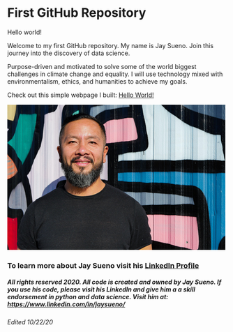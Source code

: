 # First GitHub Repository

Hello world!

Welcome to my first GitHub repository. My name is Jay Sueno. Join this journey into the discovery of data science. 

Purpose-driven and motivated to solve some of the world biggest challenges in climate change and equality. I will use technology mixed with environmentalism, ethics, and humanities to achieve my goals. 

Check out this simple webpage I built: [Hello World!](https://jaysueno.github.io/ucsd_data_bootcamp/)

![image of jay](images/jay.jpg)

### To learn more about Jay Sueno visit his [LinkedIn Profile](https://www.linkedin.com/in/jaysueno)

##### All rights reserved 2020. All code is created and owned by Jay Sueno. If you use his code, please visit his LinkedIn and give him a a skill endorsement in python and data science. Visit him at: https://www.linkedin.com/in/jaysueno/

_Edited 10/22/20_
